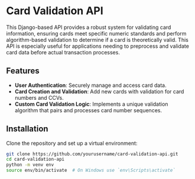 # Card Validation API

This Django-based API provides a robust system for validating card information, ensuring cards meet specific numeric standards and perform algorithm-based validation to determine if a card is theoretically valid. 
This API is especially useful for applications needing to preprocess and validate card data before actual transaction processes.

## Features

- **User Authentication**: Securely manage and access card data.
- **Card Creation and Validation**: Add new cards with validation for card numbers and CCVs.
- **Custom Card Validation Logic**: Implements a unique validation algorithm that pairs and processes card number sequences.

## Installation

Clone the repository and set up a virtual environment:

```bash
git clone https://github.com/yourusername/card-validation-api.git
cd card-validation-api
python -m venv env
source env/bin/activate  # On Windows use `env\Scripts\activate`
